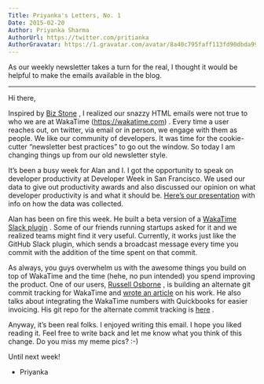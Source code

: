 ```yaml
---
Title: Priyanka's Letters, No. 1 
Date: 2015-02-20
Author: Priyanka Sharma
AuthorUrl: https://twitter.com/pritianka
AuthorGravatar: https://1.gravatar.com/avatar/8a40c795faff113fd90dbda994d43156
---
```


As our weekly newsletter takes a turn for the real, I thought it would be helpful to make the emails available in the blog.

-----

Hi there,

Inspired by [Biz Stone](http://omnipolis.com/applause-to-biz-stone-finally-someone-writes-a-good-company-newsletter/) , I realized our snazzy HTML emails were not true to who we are at WakaTime (https://wakatime.com) .  Every time a user reaches out, on twitter, via email or in person, we engage with them as people.  We like our community of developers.  It was time for the cookie-cutter “newsletter best practices” to go out the window.  So today I am changing things up from our old newsletter style.

It’s been a busy week for Alan and I.  I got the opportunity to speak on developer productivity at Developer Week in San Francisco.  We used our data to give out productivity awards and also discussed our opinion on what developer productivity is and what it should be.  [Here’s our presentation](https://wakatime.com/blog/17-whos-the-most-productive-of-us-all)  with info on how the data was collected.

Alan has been on fire this week.  He built a beta version of a [WakaTime Slack plugin](https://wakatime.com/slack) . Some of our friends running startups asked for it and we realized teams might find it very useful.  Currently, it works just like the GitHub Slack plugin, which sends a broadcast message every time you commit with the addition of the time spent on that commit.

As always, you guys overwhelm us with the awesome things you build on top of WakaTime and the time (hehe, no pun intended) you spend improving the product. One of our users, [Russell Osborne](https://wakatime.com/@rposborne) , is building an alternate git commit tracking for WakaTime and [wrote an article](http://burningpony.com/2015/02/that-feature-took-how-long/)  on his work.  He also talks about integrating the WakaTime numbers with Quickbooks for easier invoicing.  His git repo for the alternate commit tracking is [here](https://github.com/rposborne/gitwakatime) .

Anyway, it’s been real folks.  I enjoyed writing this email.  I hope you liked reading it.  Feel free to write back and let me know what you think of this change. Do you miss my meme pics? :-)

Until next week!

- Priyanka
